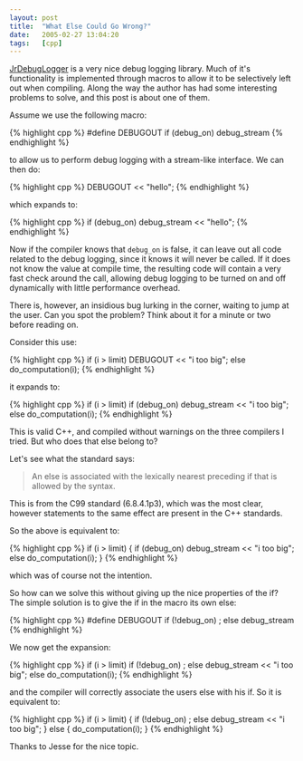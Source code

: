 ```yaml
---
layout: post
title:  "What Else Could Go Wrong?"
date:   2005-02-27 13:04:20
tags:   [cpp]
---
```

[JrDebugLogger][] is a very nice debug logging library. Much of it's
functionality is implemented through macros to allow it to be selectively left
out when compiling. Along the way the author has had some interesting problems
to solve, and this post is about one of them.

Assume we use the following macro:

{% highlight cpp %}
#define DEBUGOUT if (debug_on) debug_stream
{% endhighlight %}

to allow us to perform debug logging with a stream-like interface. We can then
do:

{% highlight cpp %}
DEBUGOUT << "hello";
{% endhighlight %}

which expands to:

{% highlight cpp %}
if (debug_on) debug_stream << "hello";
{% endhighlight %}

Now if the compiler knows that `debug_on` is false, it can leave out all code
related to the debug logging, since it knows it will never be called. If it
does not know the value at compile time, the resulting code will contain a
very fast check around the call, allowing debug logging to be turned on and
off dynamically with little performance overhead.

There is, however, an insidious bug lurking in the corner, waiting to jump at
the user. Can you spot the problem? Think about it for a minute or two before
reading on.

Consider this use:

{% highlight cpp %}
if (i > limit)
    DEBUGOUT << "i too big";
else
    do_computation(i);
{% endhighlight %}

it expands to:

{% highlight cpp %}
if (i > limit)
    if (debug_on) debug_stream << "i too big";
else
    do_computation(i);
{% endhighlight %}

This is valid C++, and compiled without warnings on the three compilers I
tried. But who does that else belong to?

Let's see what the standard says:

> An else is associated with the lexically nearest preceding if that is
> allowed by the syntax.

This is from the C99 standard (6.8.4.1p3), which was the most clear, however
statements to the same effect are present in the C++ standards.

So the above is equivalent to:

{% highlight cpp %}
if (i > limit)
{
    if (debug_on)
        debug_stream << "i too big";
    else
        do_computation(i);
}
{% endhighlight %}

which was of course not the intention.

So how can we solve this without giving up the nice properties of the if? The
simple solution is to give the if in the macro its own else:

{% highlight cpp %}
#define DEBUGOUT if (!debug_on) ; else debug_stream
{% endhighlight %}

We now get the expansion:

{% highlight cpp %}
if (i > limit)
    if (!debug_on) ; else debug_stream << "i too big";
else
    do_computation(i);
{% endhighlight %}

and the compiler will correctly associate the users else with his if. So it is
equivalent to:

{% highlight cpp %}
if (i > limit)
{
    if (!debug_on)
        ;
    else
        debug_stream << "i too big";
} else {
    do_computation(i);
}
{% endhighlight %}

Thanks to Jesse for the nice topic.

[JrDebugLogger]: http://jrdebug.sourceforge.net/
